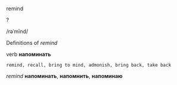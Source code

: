 remind

?

/rəˈmīnd/

Definitions of _remind_

verb
**напоминать**

    remind, recall, bring to mind, admonish, bring back, take back

_remind_
**напоминать**, **напомнить**, **напоминаю**
